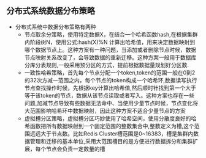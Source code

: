## 分布式系统数据分布策略





- 分布式系统中数据分布策略有两种
  - 节点取余分策略，使用特定数据X，在结合一个哈希函数hash,在根据集群内阶段树N，使用公式:hash(X)%N 计算出哈希值，用来决定数据映射到哪个数据节点上。这种方案有一种问题，当添加或者删除节点时候，数据节点映射关系改变了，会导致数据的重新迁移。这种方案一般用于数据库分库分表规则,一般采用预分区的方式，提前根据数据量规划好分区数.
  - 一致性哈希策略，首先每个节点分配一个token,token的范围一般在0到2的32次方减一范围之内，每个节点的token构成一个哈希环,数据读写执行节点查找操作时候，先根据key计算出哈希值,然后顺时针找到第一个大于等于该token的节点，数据从该节点读取或者写入。这种方案也存在一些问题,加减节点导致有些数据无法命中、当使用少量节点时候，节点变化将大范围影响哈希环中数据映射，因此这种方案不适合少量节点的方案
  - 虚拟槽分区策略，虚拟槽分区巧妙使用了哈希空间，使用分散度良好的哈希函数把所有数据映射到一个固定范围的整数集合中,整数定义为槽,这个范围远远大于节点数。比如Redis Cluster槽范围是0~16383，槽是集群内数据管理和迁移的基本单位,采用大范围槽目的是方便进行数据拆分和集群扩展，每个节点会负责一定数量的槽